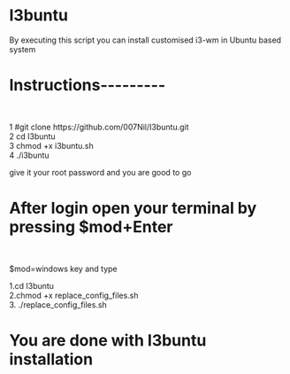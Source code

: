 # I3buntu
By executing this script you can install customised i3-wm in Ubuntu based system
<h1>Instructions---------</h1><br>
<p>
1  #git clone https://github.com/007Nil/I3buntu.git <br>
2 cd I3buntu <br>
3 chmod +x i3buntu.sh <br>
4 ./i3buntu<br>
  </p>
give it your root password and you are good to go

<h1>After login open your terminal by pressing $mod+Enter</h1><br>
<p>$mod=windows key and type</p>
<p>
  1.cd I3buntu <br>
  2.chmod +x replace_config_files.sh <br>
  3. ./replace_config_files.sh <br>
 </p>
 
 <h1>You are done with I3buntu installation</h1>
